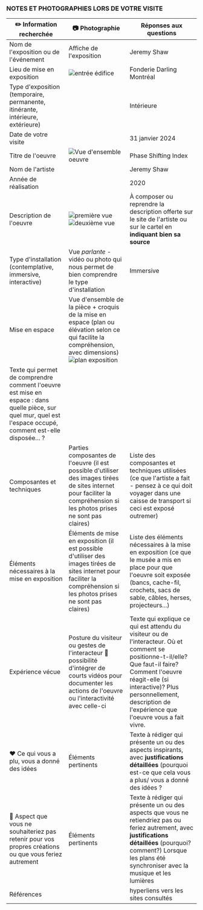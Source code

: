 ### NOTES ET PHOTOGRAPHIES LORS DE VOTRE VISITE

|:pencil2: Information recherchée  | :camera: Photographie | Réponses aux questions |
| ---     | ---             | --- |
| Nom de l'exposition ou de l'événement|Affiche de l'exposition|Jeremy Shaw
| Lieu de mise en exposition  | ![entrée édifice](https://github.com/Benjamin4253/H24_V11_inspirations_Ferland/assets/142919065/f13a7630-ffec-40fa-8743-74c5f2584d7b)| Fonderie Darling Montréal
| Type d'exposition (temporaire, permanente, itinérante, intérieure, extérieure)| | Intérieure
| Date de votre visite| | 31 janvier 2024|
| Titre de l'oeuvre  | ![Vue d'ensemble oeuvre](https://github.com/Benjamin4253/H24_V11_inspirations_Ferland/assets/142919065/bed3d974-76d6-4a64-8be2-ee21b1958217)| Phase Shifting Index|
| Nom de l'artiste| | Jeremy Shaw
| Année de réalisation| | 2020|
| Description de l'oeuvre | ![première vue](https://github.com/Benjamin4253/H24_V11_inspirations_Ferland/assets/142919065/21823687-b7f7-4e79-820a-ea9945813b82) ![deuxième vue](https://github.com/Benjamin4253/H24_V11_inspirations_Ferland/assets/142919065/ebce2ce9-9086-47af-b940-ea37f9a11c7c)| À composer ou reprendre la description offerte sur le site de l'artiste ou sur le cartel en **indiquant bien sa source** |
| Type d'installation (contemplative, immersive, interactive) | Vue *parlante* - vidéo ou photo qui nous permet de bien comprendre le type d'installation| Immersive|
| Mise en espace   | Vue d'ensemble de la pièce + croquis de la mise en espace (plan ou élévation selon ce qui facilite la compréhension, avec dimensions) ![plan exposition](https://github.com/Benjamin4253/H24_V11_inspirations_Ferland/assets/142919065/8820ed96-8df9-4855-9e6d-2fddaab05514)
 |Texte qui permet de comprendre comment l'oeuvre est mise en espace : dans quelle pièce, sur quel mur, quel est l'espace occupé, comment est-elle disposée... ?  |
| Composantes et techniques     | Parties composantes de l'oeuvre (il est possible d'utiliser des images tirées de sites internet pour faciliter la compréhension si les photos prises ne sont pas claires) | Liste des composantes et techniques utilisées (ce que l'artiste a fait - pensez à ce qui doit voyager dans une caisse de transport si ceci est exposé outremer) |
| Éléments nécessaires à la mise en exposition   | Éléments de mise en exposition (il est possible d'utiliser des images tirées de sites internet pour faciliter la compréhension si les photos prises ne sont pas claires) | Liste des éléments nécessaires à la mise en exposition (ce que le musée a mis en place pour que l'oeuvre soit exposée (bancs, cache-fil, crochets, sacs de sable, câbles, herses, projecteurs...)   |
| Expérience vécue     | Posture du visiteur ou gestes de l'interacteur :movie_camera: possibilité d'intégrer de courts vidéos pour documenter les actions de l'oeuvre ou l'interactivité avec celle-ci        | Texte qui explique ce qui est attendu du visiteur ou de l'interacteur. Où et comment se positionne-t-il/elle? Que faut-il faire? Comment l'oeuvre réagit-elle (si interactive)? Plus personnellement, description de l'expérience que l'oeuvre vous a fait vivre. |
| :heart: Ce qui vous a plu, vous a donné des idées    | Éléments pertinents       | Texte à rédiger qui présente un ou des aspects inspirants, avec **justifications détaillées** (pourquoi est-ce que cela vous a plus/ vous a donné des idées ? |
| :thinking: Aspect que vous ne souhaiteriez pas retenir pour vos propres créations ou que vous feriez autrement    | Éléments pertinents      |Texte à rédiger qui présente un ou des aspects que vous ne retiendriez pas ou feriez autrement, avec **justifications détaillées** (pourquoi? comment?) Lorsque les plans été synchroniser avec la musique et les lumières | 
| Références     |          |hyperliens vers les sites consultés  |
